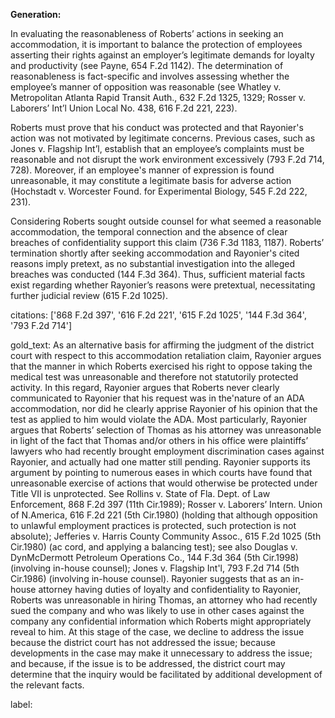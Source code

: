 **Generation:**

In evaluating the reasonableness of Roberts’ actions in seeking an accommodation, it is important to balance the protection of employees asserting their rights against an employer’s legitimate demands for loyalty and productivity (see Payne, 654 F.2d 1142). The determination of reasonableness is fact-specific and involves assessing whether the employee’s manner of opposition was reasonable (see Whatley v. Metropolitan Atlanta Rapid Transit Auth., 632 F.2d 1325, 1329; Rosser v. Laborers’ Int’l Union Local No. 438, 616 F.2d 221, 223). 

Roberts must prove that his conduct was protected and that Rayonier's action was not motivated by legitimate concerns. Previous cases, such as Jones v. Flagship Int’l, establish that an employee’s complaints must be reasonable and not disrupt the work environment excessively (793 F.2d 714, 728). Moreover, if an employee's manner of expression is found unreasonable, it may constitute a legitimate basis for adverse action (Hochstadt v. Worcester Found. for Experimental Biology, 545 F.2d 222, 231).

Considering Roberts sought outside counsel for what seemed a reasonable accommodation, the temporal connection and the absence of clear breaches of confidentiality support this claim (736 F.3d 1183, 1187). Roberts’ termination shortly after seeking accommodation and Rayonier's cited reasons imply pretext, as no substantial investigation into the alleged breaches was conducted (144 F.3d 364). Thus, sufficient material facts exist regarding whether Rayonier’s reasons were pretextual, necessitating further judicial review (615 F.2d 1025).

citations: ['868 F.2d 397', '616 F.2d 221', '615 F.2d 1025', '144 F.3d 364', '793 F.2d 714']

gold_text: As an alternative basis for affirming the judgment of the district court with respect to this accommodation retaliation claim, Rayonier argues that the manner in which Roberts exercised his right to oppose taking the medical test was unreasonable and therefore not statutorily protected activity. In this regard, Rayonier argues that Roberts never clearly communicated to Rayonier that his request was in the'nature of an ADA accommodation, nor did he clearly apprise Rayonier of his opinion that the test as applied to him would violate the ADA. Most particularly, Rayonier argues that Roberts’ selection of Thomas as his attorney was unreasonable in light of the fact that Thomas and/or others in his office were plaintiffs’ lawyers who had recently brought employment discrimination cases against Rayonier, and actually had one matter still pending. Rayonier supports its argument by pointing to numerous eases in which courts have found that unreasonable exercise of actions that would otherwise be protected under Title VII is unprotected. See Rollins v. State of Fla. Dept. of Law Enforcement, 868 F.2d 397 (11th Cir.1989); Rosser v. Laborers’ Intern. Union of N.America, 616 F.2d 221 (5th Cir.1980) (holding that although opposition to unlawful employment practices is protected, such protection is not absolute); Jefferies v. Harris County Community Assoc., 615 F.2d 1025 (5th Cir.1980) (ac cord, and applying a balancing test); see also Douglas v. DynMcDermott Petroleum Operations Co., 144 F.3d 364 (5th Cir.1998) (involving in-house counsel); Jones v. Flagship Int'l, 793 F.2d 714 (5th Cir.1986) (involving in-house counsel). Rayonier suggests that as an in-house attorney having duties of loyalty and confidentiality to Rayonier, Roberts was unreasonable in hiring Thomas, an attorney who had recently sued the company and who was likely to use in other cases against the company any confidential information which Roberts might appropriately reveal to him. At this stage of the case, we decline to address the issue because the district court has not addressed the issue; because developments in the case may make it unnecessary to address the issue; and because, if the issue is to be addressed, the district court may determine that the inquiry would be facilitated by additional development of the relevant facts.

label: 